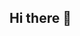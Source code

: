 ## Hi there 👋

<!--
**eliskuh/eliskuh** is a ✨ _special_ ✨ repository because its `README.md` (this file) appears on your GitHub profile.

Here are some ideas to get you started:

- 🔭 I’m currently working on Apple NACME AIML bootcamp at USC
- 🌱 I’m currently learning OOP
- 😄 Pronouns: she/her
-->
